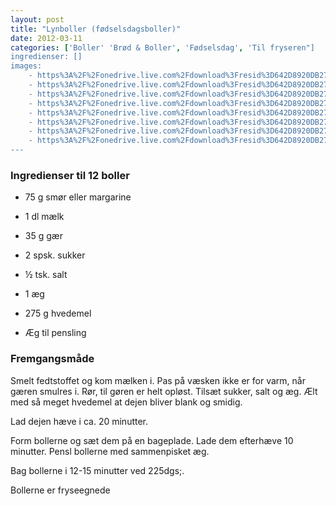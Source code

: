 ```yaml
---
layout: post
title: "Lynboller (fødselsdagsboller)"
date: 2012-03-11
categories: ['Boller' 'Brød & Boller', 'Fødselsdag', 'Til fryseren"]
ingredienser: []
images:
    - https%3A%2F%2Fonedrive.live.com%2Fdownload%3Fresid%3D642D8920DB2784EE!126907
    - https%3A%2F%2Fonedrive.live.com%2Fdownload%3Fresid%3D642D8920DB2784EE!126912
    - https%3A%2F%2Fonedrive.live.com%2Fdownload%3Fresid%3D642D8920DB2784EE!127009
    - https%3A%2F%2Fonedrive.live.com%2Fdownload%3Fresid%3D642D8920DB2784EE!127011
    - https%3A%2F%2Fonedrive.live.com%2Fdownload%3Fresid%3D642D8920DB2784EE!127018
    - https%3A%2F%2Fonedrive.live.com%2Fdownload%3Fresid%3D642D8920DB2784EE!127016
    - https%3A%2F%2Fonedrive.live.com%2Fdownload%3Fresid%3D642D8920DB2784EE!127019
    - https%3A%2F%2Fonedrive.live.com%2Fdownload%3Fresid%3D642D8920DB2784EE!127024
---
```


### Ingredienser til 12 boller
-   75 g smør eller margarine
-   1 dl mælk
-   35 g gær
-   2 spsk. sukker
-   ½ tsk. salt
-   1 æg
-   275 g hvedemel

-   Æg til pensling

### Fremgangsmåde
Smelt fedtstoffet og kom mælken i. Pas på væsken ikke er for varm, når gæren smulres i. Rør, til gøren er helt opløst. Tilsæt sukker, salt og æg. Ælt med så meget hvedemel at dejen bliver blank og smidig.

Lad dejen hæve i ca. 20 minutter.

Form bollerne og sæt dem på en bageplade. Lade dem efterhæve 10 minutter. Pensl bollerne med sammenpisket æg. 

Bag bollerne i 12-15 minutter ved 225dgs;.

Bollerne er fryseegnede

